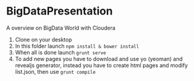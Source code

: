 # BigDataPresentation
A overview on BigData World with Cloudera

1. Clone on your desktop
2. In this folder launch ```npm install & bower install```
3. When all is done launch ```grunt serve```
4. To add new pages you have to download and use yo (yeoman) and revealjs generator, instead you have to create html pages and modify list.json, then use ```grunt compile```
